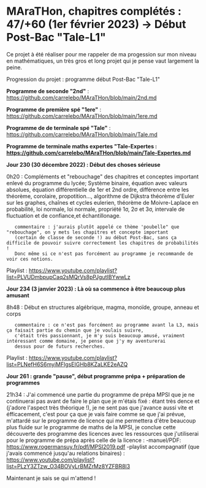 # MAraTHon, chapitres complétés : 47/+60 (1er février 2023) -> Début Post-Bac "Tale-L1"

Ce projet à été réaliser pour me rappeler de ma progession sur mon niveau en mathématiques, un très gros et long projet qui je pense vaut largement la peine.

Progression du projet : programme début Post-Bac "Tale-L1"




**Programme de seconde "2nd"** : https://github.com/carrelebo/MAraTHon/blob/main/2nd.md

**Programme de première spé "1ere"** : https://github.com/carrelebo/MAraTHon/blob/main/1ere.md

**Programme de de terminale spé "Tale"** : https://github.com/carrelebo/MAraTHon/blob/main/Tale.md

**Programme de terminale maths expertes "Tale-Expertes : https://github.com/carrelebo/MAraTHon/blob/main/Tale-Expertes.md**

        
**Jour 230 (30 décembre 2022) : Début des choses sérieuse**

0h20 : Compléments et "rebouchage" des chapitres et conceptes important enlevé du programme du lycée; Système binaire, équation avec valeurs absolues,
       équation différentielle de 1er et 2nd ordre, différence entre les théorème, corolaire, propotition..., 
       algorithme de Dijkstra théorème d'Euler sur les graphes, chaînes et cycles eulerien, théorème de Moivre-Laplace en probabilité, loi normale, loi normale,        propriété 1σ, 2σ et 3σ, intervale de fluctuation et de confiance,et échantillonage.
       
       commentaire : j'aurais plutôt appelé ce thème 'poubelle" que "rebouchage", on y mets les chapitres et concepte important
       (certain de classe de seconde !) au début Post-Bac, sans ça difficile de pouvoir suivre correctement les chapitres de probabilités !
       Donc même si ce n'est pas forcément au programme je recommande de voir ces notions.

Playlist : https://www.youtube.com/playlist?list=PLVUDmbpupCaq2sMQrVs8pPJgutIBYwwLz

**Jour 234 (3 janvier 2023) : Là où sa commence à être beaucoup plus amusant**

8h48 : Début en structures algébrique, magma, monoïde, groupe, anneau et corps

       commentaire : ce n'est pas forcément au programme avant la L3, mais ça faisait partie du chemin que je voulais suivre,
       c'était très passionnant, je m'y suis beaucoup amusé, vraiment intéressant comme domaine, je pense que j'y my aventurerai
       dessus pour de futurs recherches.
       
Playlist : https://www.youtube.com/playlist?list=PLNefH6S6myiMFlgsEIGHb8KZaLKE2eAZQ

**Jour 261 : grande "pause", début programme prépa + préparation de programmes**

21h34 : J'ai commencé une partie du programme de prépa MPSI que je ne continuerai pas avant de faire le plan que je m'étais fixé : 
        étant très dence et (j'adore l'aspect très théorique !), je ne sent pas que j'avance aussi vite et éfficacement, c'est pour
        ça que je vais faire comme se que j'ai prévue, m'attardé sur le programme de licence qui me permettera d'être beaucoup plus
        fluide sur le programme de maths de la MPSI, je conclue cette découverte des programme des licences avec les ressources que
        j'utiliserai pour le programme de prépa après celle de la licence :
        -manuel/PDF: https://www.rogermansuy.fr/pdf/MPSI2019.pdf
        -playlist accompagnatif (que j'avais commencé jusqu'au relations binaires) : https://www.youtube.com/playlist?list=PLzY3ZTzw_O34BOVyLrBMZrMz8YZFBR8l3
        
Maintenant je sais se qui m'attend !
